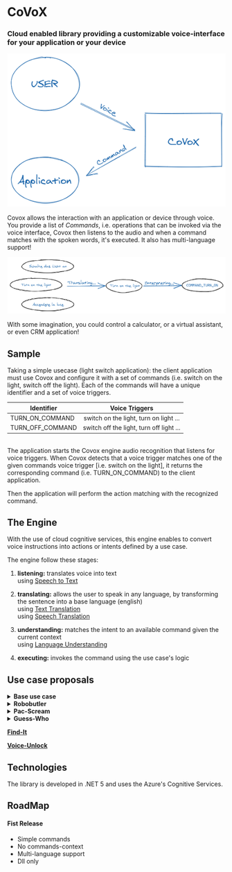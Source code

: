 # CoVoX 
### Cloud enabled library providing a customizable voice-interface for your application or your device

![DraftDraw](assets/CoVoXGraph.png)

Covox allows the interaction with an application or device through voice.
You provide a list of _Commands_, i.e. operations that can be invoked via the voice interface,
Covox then listens to the audio and when a command matches with the spoken words, it's executed.
It also has multi-language support!

![DraftDraw](assets/CoVoX_MLGraph.png)

With some imagination, you could control a calculator, or a virtual assistant, or even CRM application!

## Sample

Taking a simple usecase (light switch application): the client application must use Covox and configure it with a set of commands (i.e. switch on the light, switch off the light). Each of the commands will have a unique identifier and a set of voice triggers.  

| Identifier   |      Voice Triggers
|----------|:-------------:
| TURN_ON_COMMAND |  switch on the light, turn on light ...
| TURN_OFF_COMMAND |    switch off the light, turn off light ...

<br>
The application starts the Covox engine audio recognition that listens for voice triggers. 
When Covox detects that a voice trigger matches one of the given commands voice trigger [i.e. switch on the light], it returns the corresponding command (i.e. TURN_ON_COMMAND) to the client application.

Then the application will perform the action matching with the recognized command.

## The Engine

With the use of cloud cognitive services, this engine enables to convert voice instructions into actions or intents defined by a use case.

The engine follow these stages:

1) **listening:** translates voice into text<br/>
  using [Speech to Text](https://azure.microsoft.com/en-us/services/cognitive-services/speech-to-text/)

2) **translating:** allows the user to speak in any language, by transforming the sentence into a base language (english)<br/>
  using [Text Translation](https://azure.microsoft.com/en-us/services/cognitive-services/translator)<br/>
  using [Speech Translation](https://azure.microsoft.com/en-us/services/cognitive-services/speech-translation/)

3) **understanding:** matches the intent to an available command given the current context<br/>
  using [Language Understanding
](https://azure.microsoft.com/en-us/services/cognitive-services/language-understanding-intelligent-service/)

4) **executing:** invokes the command using the use case's logic

## Use case proposals

<details>
  <summary><b>Base use case</b></summary>

Basic showcase of the engine and commands invocation.

**Commands:**
- turn on the lights<br/>
  output: "I turned on the lights"
- turn off the lights<br/>
  output: "I turned off the lights"

**Technologies**
- CoVoX engine

<hr/>

</details>

<details>
  <summary><b>Robobutler</b></summary>

Robobutler is a robot capable of executing voice triggered actions based on its perception of the current environment. The idea is that an operator can tell the robot to "Bring me the yellow box" and the robot will in this case do the following:
1. Confirm/Repeat the task the robot was told to do
2. Go to the yellow box
3. Pick it up
4. Bring it to the operator

**Other possible scenarios:**
- Placing a box on top of another
- Basic movements (Stop, rotate, etc)
- Spatial awarness (e.g. go to the nearest corner)

**Robo to use**
https://www.dji.com/de/robomaster-s1

The desired configuration would be an industrial arm on top of a body with wheels to represent a valid scenario for the industry.

**Technologies**
- CoVoX engine
- [Azure computer vision](https://azure.microsoft.com/en-us/services/cognitive-services/computer-vision/)
- Python (to control the robot)

<hr/>

</details>

<details>
  <summary><b>Pac-Scream</b></summary>

Pac-Scream is a variant on the popular game Pac-Man, in which movements are defined via voice commands instead of keys press.

![image](https://user-images.githubusercontent.com/8939890/106443307-9e549e00-647c-11eb-921f-dd25ed5d0bfb.png)

**Commands:**
- left / move left
- right / move right
- up / move up
- down / move down
- *(proposal)* stop / cancel / no<br/>
  *to cancel the previous command*

**Technologies**
- CoVoX engine
- ASP.NET Core 5
- SignalR
- WebGL

<hr/>

</details>

<details>
  <summary><b>Guess-Who</b></summary>

Guess Who is a game for 2 players.  Each player has a "playing field" with different people and a fixed person, which must be guessed by the opponent, by exclusion questions.  
Via Voice commands you should be able to ask a question, such as, "Does the woman have red hair?" 
Image recognition should then return the answer yes / no. 

![image](https://user-images.githubusercontent.com/8939890/106584417-716cbd80-6546-11eb-8fe4-40b047dee3c4.png)

**Procedure:**
1. Asking a Question via Voice Command
2. Recognize and process question
3. Looking at e.g. Image and detect the answer 
4. Returning Answer (Yes / No)

**Technologies**
- CoVoX engine
- Python / Tensorflow 
- [Face](https://azure.microsoft.com/en-us/services/cognitive-services/face/)

<hr/>

</details>

**[Find-It](Find-It.md)**

**[Voice-Unlock](Voice-Unlock.md)**

## Technologies
The library is developed in .NET 5 and uses the Azure's Cognitive Services.

## RoadMap
#### Fist Release
- Simple commands
- No commands-context
- Multi-language support
- Dll only
